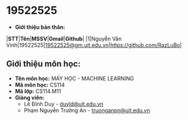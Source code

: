 # 19522525
* __Giới thiệu bản thân:__ 

|**STT**|**Tên**|**MSSV**|**Gmail**|**Github**|
|1|Nguyễn Văn Vinh|19522525|19522525@gm.uit.edu.vn|https://github.com/RazLuBo|

## Giới thiệu môn học:
* __Tên môn học:__ MÁY HỌC - MACHINE LEARNING
* __Mã môn học:__ CS114
* __Mã lớp:__ CS114.M11
* __Giảng viên:__ 
  + Lê Đình Duy - duyld@uit.edu.vn
  + Phạm Nguyễn Trường An - truonganpn@uit.edu.vn
